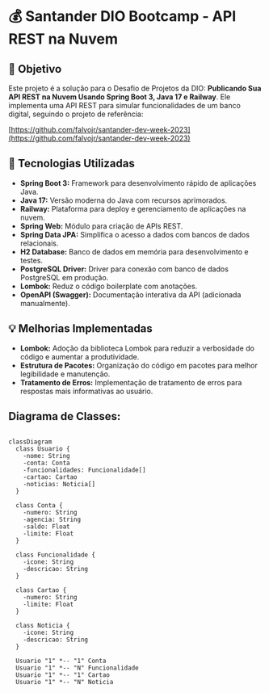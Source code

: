 # 💰 Santander DIO Bootcamp - API REST na Nuvem

## 🎯 Objetivo

Este projeto é a solução para o Desafio de Projetos da DIO: **Publicando Sua API REST na Nuvem Usando Spring Boot 3, Java 17 e Railway**. Ele implementa uma API REST para simular funcionalidades de um banco digital, seguindo o projeto de referência:

[https://github.com/falvojr/santander-dev-week-2023](https://github.com/falvojr/santander-dev-week-2023)

## 🚀 Tecnologias Utilizadas

* **Spring Boot 3:** Framework para desenvolvimento rápido de aplicações Java.
* **Java 17:** Versão moderna do Java com recursos aprimorados.
* **Railway:** Plataforma para deploy e gerenciamento de aplicações na nuvem.
* **Spring Web:** Módulo para criação de APIs REST.
* **Spring Data JPA:** Simplifica o acesso a dados com bancos de dados relacionais.
* **H2 Database:** Banco de dados em memória para desenvolvimento e testes.
* **PostgreSQL Driver:** Driver para conexão com banco de dados PostgreSQL em produção.
* **Lombok:** Reduz o código boilerplate com anotações.
* **OpenAPI (Swagger):** Documentação interativa da API (adicionada manualmente).

## 💡 Melhorias Implementadas

* **Lombok:** Adoção da biblioteca Lombok para reduzir a verbosidade do código e aumentar a produtividade.
* **Estrutura de Pacotes:** Organização do código em pacotes para melhor legibilidade e manutenção.
* **Tratamento de Erros:** Implementação de tratamento de erros para respostas mais informativas ao usuário.

## Diagrama de Classes:
```mermaid

classDiagram
  class Usuario {
    -nome: String
    -conta: Conta
    -funcionalidades: Funcionalidade[]
    -cartao: Cartao
    -noticias: Noticia[]
  }

  class Conta {
    -numero: String
    -agencia: String
    -saldo: Float
    -limite: Float
  }

  class Funcionalidade {
    -icone: String
    -descricao: String
  }

  class Cartao {
    -numero: String
    -limite: Float
  }

  class Noticia {
    -icone: String
    -descricao: String
  }

  Usuario "1" *-- "1" Conta
  Usuario "1" *-- "N" Funcionalidade
  Usuario "1" *-- "1" Cartao
  Usuario "1" *-- "N" Noticia
```

